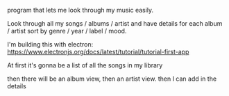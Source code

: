 program that lets me look through my music easily.

Look through all my songs / albums / artist
and have details for each album / artist
sort by genre / year / label / mood.


I'm building this with electron:
https://www.electronjs.org/docs/latest/tutorial/tutorial-first-app

At first it's gonna be a list of all the songs in my library

then there will be an album view, then an artist view. then I can add in
the details

